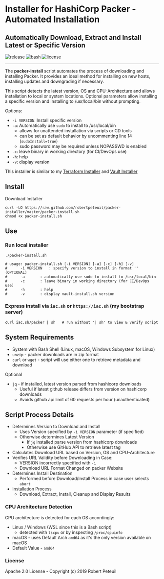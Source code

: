 # Installer for HashiCorp Packer - Automated Installation

## Automatically Download, Extract and Install Latest or Specific Version

[![release](https://img.shields.io/github/release/robertpeteuil/packer-installer.svg?colorB=2067b8)](https://github.com/robertpeteuil/packer-installer)
[![bash](https://img.shields.io/badge/language-bash-89e051.svg?style=flat-square)](https://github.com/robertpeteuil/packer-installer)
[![license](https://img.shields.io/github/license/robertpeteuil/packer-installer.svg?colorB=2067b8)](https://github.com/robertpeteuil/packer-installer)

---

The **packer-install** script automates the process of downloading and installing Packer.  It provides an ideal method for installing on new hosts, installing updates and downgrading if necessary.

This script detects the latest version, OS and CPU-Architecture and allows installation to local or system locations.  Optional parameters allow installing a specific version and installing to /usr/local/bin without prompting.

Options:

- `-i VERSION`:  Install specific version
- `-a`:          Automatically use `sudo` to install to /usr/local/bin
  - allows for unattended installation via scripts or CD tools
  - can be set as default behavior by uncommenting line 14 (`sudoInstall=true`)
  - sudo password may be required unless NOPASSWD is enabled
- `-c`:          leave binary in working directory (for CI/DevOps use)
- `-h`:          help
- `-v`:          display version

This installer is similar to my [Terraform Installer](https://github.com/robertpeteuil/terraform-installer) and [Vault Installer](https://github.com/robertpeteuil/vault-installer)

## Install

Download Installer

``` shell
curl -LO https://raw.github.com/robertpeteuil/packer-installer/master/packer-install.sh
chmod +x packer-install.sh
```

## Use

### Run local installer

``` shell
./packer-install.sh

# usage: packer-install.sh [-i VERSION] [-a] [-c] [-h] [-v]
#      -i VERSION	: specify version to install in format '' (OPTIONAL)
#      -a		: automatically use sudo to install to /usr/local/bin
#      -c		: leave binary in working directory (for CI/DevOps use)
#      -h		: help
#      -v		: display vault-install.sh version
```

### Express install via `iac.sh` or `https://iac.sh` (my bootstrap server)

``` shell
curl iac.sh/packer | sh   # run without '| sh' to view & verify script
```

## System Requirements

- System with Bash Shell (Linux, macOS, Windows Subsystem for Linux)
- `unzip` - packer downloads are in zip format
- `curl` or `wget` - script will use either one to retrieve metadata and download

Optional

- `jq` - if installed, latest version parsed from hashicorp downloads
  - Useful if latest github release differs from version on hashicorp downloads
  - Avoids github api limit of 60 requests per hour (unauthenticated)

## Script Process Details

- Determines Version to Download and Install
  - Uses Version specified by `-i VERSION` parameter (if specified)
  - Otherwise determines Latest Version
    - If `jq` installed parse version from hashicorp downloads
    - Otherwise use GitHub API to retrieve latest tag
- Calculates Download URL based on Version, OS and CPU-Architecture
- Verifies URL Validity before Downloading in Case:
  - VERSION incorrectly specified with `-i`
  - Download URL Format Changed on packer Website
- Determines Install Destination
  - Performed before Download/Install Process in case user selects `abort`
- Installation Process
  - Download, Extract, Install, Cleanup and Display Results

### CPU Architecture Detection

CPU architecture is detected for each OS accordingly:

- Linux / Windows (WSL since this is a Bash script)
  - detected with `lscpu` or by inspecting `/proc/cpuinfo`
- macOS - uses Default Arch `amd64` as it's the only version available on macOS
- Default Value - `amd64`

### License

Apache 2.0 License - Copyright (c) 2019    Robert Peteuil
